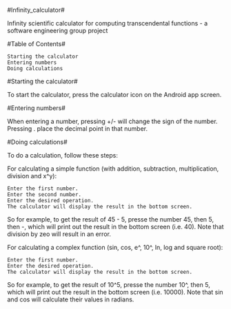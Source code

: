 
#Infinity_calculator#

Infinity scientific calculator for computing transcendental functions - a software engineering group project 

#Table of Contents#

    Starting the calculator
    Entering numbers
    Doing calculations

#Starting the calculator#

To start the calculator, press the calculator icon on the Android app screen.

#Entering numbers#

When entering a number, pressing +/- will change the sign of the number. Pressing . place the decimal point in that number.

#Doing calculations#

To do a calculation, follow these steps:

For calculating a simple function (with addition, subtraction, multiplication, division and x^y):

    Enter the first number.
    Enter the second number.
    Enter the desired operation.
    The calculator will display the result in the bottom screen.

So for example, to get the result of 45 - 5, presse the number 45, then 5, then -, which will print out the result in the bottom screen (i.e. 40). Note that division by zeo will result in an error.

For calculating a complex function (sin, cos, e^, 10^, ln, log and square root):

    Enter the first number.
    Enter the desired operation.
    The calculator will display the result in the bottom screen.

So for example, to get the result of 10^5, presse the number 10^, then 5, which will print out the result in the bottom screen (i.e. 10000). Note that sin and cos will calculate their values in radians.
